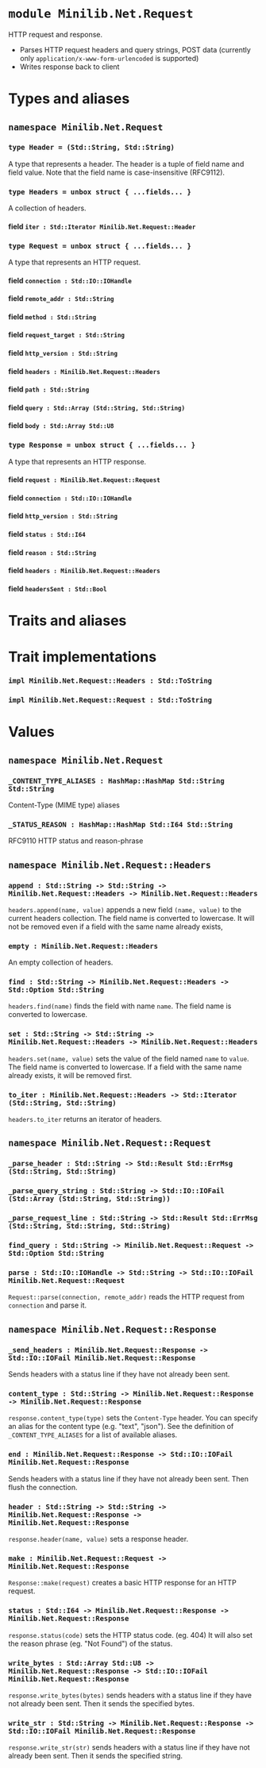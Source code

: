 # `module Minilib.Net.Request`

HTTP request and response.
- Parses HTTP request headers and query strings, POST data
  (currently only `application/x-www-form-urlencoded` is supported)
- Writes response back to client

# Types and aliases

## `namespace Minilib.Net.Request`

### `type Header = (Std::String, Std::String)`

A type that represents a header. The header is a tuple of field name and field value.
Note that the field name is case-insensitive (RFC9112).

### `type Headers = unbox struct { ...fields... }`

A collection of headers.

#### field `iter : Std::Iterator Minilib.Net.Request::Header`

### `type Request = unbox struct { ...fields... }`

A type that represents an HTTP request.

#### field `connection : Std::IO::IOHandle`

#### field `remote_addr : Std::String`

#### field `method : Std::String`

#### field `request_target : Std::String`

#### field `http_version : Std::String`

#### field `headers : Minilib.Net.Request::Headers`

#### field `path : Std::String`

#### field `query : Std::Array (Std::String, Std::String)`

#### field `body : Std::Array Std::U8`

### `type Response = unbox struct { ...fields... }`

A type that represents an HTTP response.

#### field `request : Minilib.Net.Request::Request`

#### field `connection : Std::IO::IOHandle`

#### field `http_version : Std::String`

#### field `status : Std::I64`

#### field `reason : Std::String`

#### field `headers : Minilib.Net.Request::Headers`

#### field `headersSent : Std::Bool`

# Traits and aliases

# Trait implementations

### `impl Minilib.Net.Request::Headers : Std::ToString`

### `impl Minilib.Net.Request::Request : Std::ToString`

# Values

## `namespace Minilib.Net.Request`

### `_CONTENT_TYPE_ALIASES : HashMap::HashMap Std::String Std::String`

Content-Type (MIME type) aliases

### `_STATUS_REASON : HashMap::HashMap Std::I64 Std::String`

RFC9110
HTTP status and reason-phrase

## `namespace Minilib.Net.Request::Headers`

### `append : Std::String -> Std::String -> Minilib.Net.Request::Headers -> Minilib.Net.Request::Headers`

`headers.append(name, value)` appends a new field `(name, value)` to the current headers collection.
The field name is converted to lowercase.
It will not be removed even if a field with the same name already exists,

### `empty : Minilib.Net.Request::Headers`

An empty collection of headers.

### `find : Std::String -> Minilib.Net.Request::Headers -> Std::Option Std::String`

`headers.find(name)` finds the field with name `name`.
The field name is converted to lowercase.

### `set : Std::String -> Std::String -> Minilib.Net.Request::Headers -> Minilib.Net.Request::Headers`

`headers.set(name, value)` sets the value of the field named `name` to `value`.
The field name is converted to lowercase.
If a field with the same name already exists, it will be removed first.

### `to_iter : Minilib.Net.Request::Headers -> Std::Iterator (Std::String, Std::String)`

`headers.to_iter` returns an iterator of headers.

## `namespace Minilib.Net.Request::Request`

### `_parse_header : Std::String -> Std::Result Std::ErrMsg (Std::String, Std::String)`

### `_parse_query_string : Std::String -> Std::IO::IOFail (Std::Array (Std::String, Std::String))`

### `_parse_request_line : Std::String -> Std::Result Std::ErrMsg (Std::String, Std::String, Std::String)`

### `find_query : Std::String -> Minilib.Net.Request::Request -> Std::Option Std::String`

### `parse : Std::IO::IOHandle -> Std::String -> Std::IO::IOFail Minilib.Net.Request::Request`

`Request::parse(connection, remote_addr)` reads the HTTP request from `connection` and parse it.

## `namespace Minilib.Net.Request::Response`

### `_send_headers : Minilib.Net.Request::Response -> Std::IO::IOFail Minilib.Net.Request::Response`

Sends headers with a status line if they have not already been sent.

### `content_type : Std::String -> Minilib.Net.Request::Response -> Minilib.Net.Request::Response`

`response.content_type(type)` sets the `Content-Type` header.
You can specify an alias for the content type (e.g. "text", "json").
See the definition of `_CONTENT_TYPE_ALIASES` for a list of available aliases.

### `end : Minilib.Net.Request::Response -> Std::IO::IOFail Minilib.Net.Request::Response`

Sends headers with a status line if they have not already been sent.
Then flush the connection.

### `header : Std::String -> Std::String -> Minilib.Net.Request::Response -> Minilib.Net.Request::Response`

`response.header(name, value)` sets a response header.

### `make : Minilib.Net.Request::Request -> Minilib.Net.Request::Response`

`Response::make(request)` creates a basic HTTP response for an HTTP request.

### `status : Std::I64 -> Minilib.Net.Request::Response -> Minilib.Net.Request::Response`

`response.status(code)` sets the HTTP status code. (eg. 404)
It will also set the reason phrase (eg. "Not Found") of the status.

### `write_bytes : Std::Array Std::U8 -> Minilib.Net.Request::Response -> Std::IO::IOFail Minilib.Net.Request::Response`

`response.write_bytes(bytes)` sends headers with a status line if they have not already been sent.
Then it sends the specified bytes.

### `write_str : Std::String -> Minilib.Net.Request::Response -> Std::IO::IOFail Minilib.Net.Request::Response`

`response.write_str(str)` sends headers with a status line if they have not already been sent.
Then it sends the specified string.